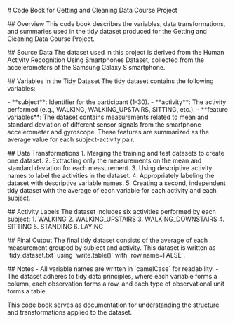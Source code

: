 \# Code Book for Getting and Cleaning Data Course Project

\## Overview This code book describes the variables, data
transformations, and summaries used in the tidy dataset produced for the
Getting and Cleaning Data Course Project.

\## Source Data The dataset used in this project is derived from the
Human Activity Recognition Using Smartphones Dataset, collected from the
accelerometers of the Samsung Galaxy S smartphone.

\## Variables in the Tidy Dataset The tidy dataset contains the
following variables:

\- \*\*subject\*\*: Identifier for the participant (1-30). -
\*\*activity\*\*: The activity performed (e.g., WALKING,
WALKING_UPSTAIRS, SITTING, etc.). - \*\*feature variables\*\*: The
dataset contains measurements related to mean and standard deviation of
different sensor signals from the smartphone accelerometer and
gyroscope. These features are summarized as the average value for each
subject-activity pair.

\## Data Transformations 1. Merging the training and test datasets to
create one dataset. 2. Extracting only the measurements on the mean and
standard deviation for each measurement. 3. Using descriptive activity
names to label the activities in the dataset. 4. Appropriately labeling
the dataset with descriptive variable names. 5. Creating a second,
independent tidy dataset with the average of each variable for each
activity and each subject.

\## Activity Labels The dataset includes six activities performed by
each subject: 1. WALKING 2. WALKING_UPSTAIRS 3. WALKING_DOWNSTAIRS 4.
SITTING 5. STANDING 6. LAYING

\## Final Output The final tidy dataset consists of the average of each
measurement grouped by subject and activity. This dataset is written as
\`tidy_dataset.txt\` using \`write.table()\` with \`row.name=FALSE\`.

\## Notes - All variable names are written in \`camelCase\` for
readability. - The dataset adheres to tidy data principles, where each
variable forms a column, each observation forms a row, and each type of
observational unit forms a table.

This code book serves as documentation for understanding the structure
and transformations applied to the dataset.
